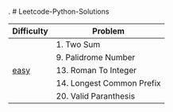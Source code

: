 . # Leetcode-Python-Solutions


<table>
    <thead>
        <tr>
            <th><b>Difficulty</b></th>
            <th><b>Problem</b></th>
        </tr>
    </thead>
    <tbody>
        <tr>
            <td rowspan="7"> 
                <a href="https://github.com/rai-shi/"> easy 
                </a> 
            </td>
            <td> 1. Two Sum </td>
        </tr>
        <tr><td>9. Palidrome Number</td></tr>
        <tr><td>13. Roman To Integer</td></tr>
        <tr><td>14. Longest Common Prefix</td></tr>
        <tr><td>20. Valid Paranthesis</td></tr>                             
    </tbody>
</table>

